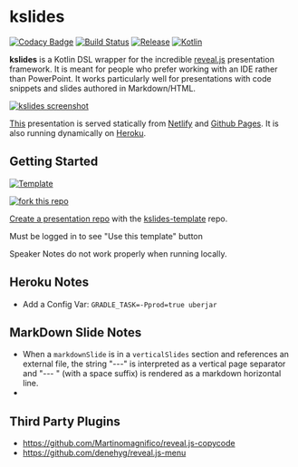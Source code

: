 # kslides

[![Codacy Badge](https://app.codacy.com/project/badge/Grade/701fc37a847042d2ae2cd6e80075ff6f)](https://www.codacy.com/gh/pambrose/kslides/dashboard?amp;utm_medium=referral&amp;utm_content=pambrose/kslides&amp;utm_campaign=Badge_Grade)
[![Build Status](https://travis-ci.org/pambrose/kslides.svg?branch=master)](https://travis-ci.org/pambrose/kslides)
[![Release](https://jitpack.io/v/pambrose/kslides.svg)](https://jitpack.io/#pambrose/kslides)
[![Kotlin](https://img.shields.io/badge/%20language-Kotlin-red.svg)](https://kotlinlang.org/)

**kslides** is a Kotlin DSL wrapper for the incredible [reveal.js](https://revealjs.com) presentation framework. 
It is meant for people who prefer working with an IDE rather than PowerPoint. 
It works particularly well for presentations with code snippets and slides
authored in Markdown/HTML.

[![kslides screenshot](https://pambrose.github.io/kslides/img/kslides-screenshot.png)](https://pambrose.github.io/kslides/)

[This](kslides-examples/src/main/kotlin/Readme.kt) presentation is served statically from
[Netlify](https://kslides-readme.netlify.app)
and [Github Pages](https://pambrose.github.io/kslides/).
It is also running dynamically on [Heroku](https://kslides-readme.herokuapp.com).

## Getting Started

[![Template](https://img.shields.io/badge/kslides-template-blue?logo=github)](https://github.com/pambrose/kslides-template/generate)

[![fork this repo](https://githubbadges.com/fork.svg?user=pambrose&repo=kslides-template&style=flat)](https://github.com/pambrose/kslides-template/fork)

[Create a presentation repo](https://github.com/pambrose/kslides-template/generate) with
the [kslides-template](https://github.com/pambrose/kslides-template) repo.

Must be logged in to see "Use this template" button

Speaker Notes do not work properly when running locally.

## Heroku Notes

* Add a Config Var: `GRADLE_TASK=-Pprod=true uberjar`

## MarkDown Slide Notes

* When a `markdownSlide` is in a `verticalSlides` section and references an external file, the string "---"
  is interpreted as a vertical page separator and "--- " (with a space suffix) is rendered as a markdown horizontal
  line.
* 
## Third Party Plugins

* https://github.com/Martinomagnifico/reveal.js-copycode
* https://github.com/denehyg/reveal.js-menu

